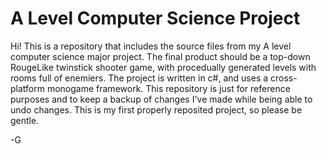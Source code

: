 # A Level Computer Science Project

Hi! This is a repository that includes the source files from my A level computer science major project.
The final product should be a top-down RougeLike twinstick shooter game, with procedually generated levels with rooms full of enemiers.
The project is written in c#, and uses a cross-platform monogame framework.
This repository is just for reference purposes and to keep a backup of changes I've made while being able to undo changes.
This is my first properly reposited project, so please be gentle.

-G
